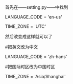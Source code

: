 首先在——setting.py——中找到

LANGUAGE_CODE = 'en-us'

TIME_ZONE = 'UTC'

然后改变成这样就可以了

#把英文改为中文

LANGUAGE_CODE = 'zh-hans'

#把国际时区改为中国时区

TIME_ZONE = 'Asia/Shanghai'